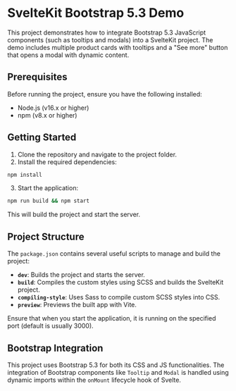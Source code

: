 # SvelteKit Bootstrap 5.3 Demo

This project demonstrates how to integrate Bootstrap 5.3 JavaScript components (such as tooltips and modals) into a SvelteKit project. The demo includes multiple product cards with tooltips and a "See more" button that opens a modal with dynamic content.

## Prerequisites

Before running the project, ensure you have the following installed:

- Node.js (v16.x or higher)
- npm (v8.x or higher)

## Getting Started

1. Clone the repository and navigate to the project folder.
2. Install the required dependencies:

```bash
npm install
```

3. Start the application:

```bash
npm run build && npm start
```

This will build the project and start the server.

## Project Structure

The `package.json` contains several useful scripts to manage and build the project:

- **`dev`**: Builds the project and starts the server.
- **`build`**: Compiles the custom styles using SCSS and builds the SvelteKit project.
- **`compiling-style`**: Uses Sass to compile custom SCSS styles into CSS.
- **`preview`**: Previews the built app with Vite.

Ensure that when you start the application, it is running on the specified port (default is usually 3000).

## Bootstrap Integration

This project uses Bootstrap 5.3 for both its CSS and JS functionalities. The integration of Bootstrap components like `Tooltip` and `Modal` is handled using dynamic imports within the `onMount` lifecycle hook of Svelte.